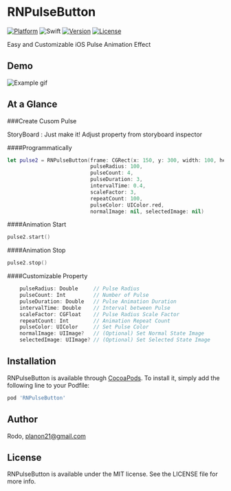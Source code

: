 # RNPulseButton

[![Platform](https://img.shields.io/cocoapods/p/RNPulseButton.svg?style=flat)](http://cocoapods.org/pods/RNPulseButton)
![Swift](https://img.shields.io/badge/Swift-4.0-orange.svg)
[![Version](https://img.shields.io/cocoapods/v/RNPulseButton.svg?style=flat)](http://cocoapods.org/pods/RNPulseButton)
[![License](https://img.shields.io/cocoapods/l/RNPulseButton.svg?style=flat)](http://cocoapods.org/pods/RNPulseButton)

Easy and Customizable iOS Pulse Animation Effect

## Demo

![Example gif](https://media.giphy.com/media/xUNd9Meox7k0MaSQSI/giphy.gif)

## At a Glance

###Create Cusom Pulse

StoryBoard : Just make it! Adjust property from storyboard inspector

####Programmatically
``` swift
let pulse2 = RNPulseButton(frame: CGRect(x: 150, y: 300, width: 100, height: 100),
                           pulseRadius: 100,
                           pulseCount: 4,
                           pulseDuration: 3,
                           intervalTime: 0.4,
                           scaleFactor: 3,
                           repeatCount: 100,
                           pulseColor: UIColor.red,
                           normalImage: nil, selectedImage: nil)
```

####Animation Start

```swift
pulse2.start()
```

####Animation Stop

```swift
pulse2.stop()
```

####Customizable Property
```swift
    pulseRadius: Double     // Pulse Radius
    pulseCount: Int         // Number of Pulse
    pulseDuration: Double   // Pulse Animation Duration
    intervalTime: Double    // Interval between Pulse
    scaleFactor: CGFloat    // Pulse Radius Scale Factor
    repeatCount: Int        // Animation Repeat Count
    pulseColor: UIColor     // Set Pulse Color
    normalImage: UIImage?   // (Optional) Set Normal State Image
    selectedImage: UIImage? // (Optional) Set Selected State Image
```
## Installation

RNPulseButton is available through [CocoaPods](http://cocoapods.org). To install
it, simply add the following line to your Podfile:

```ruby
pod 'RNPulseButton'
```

## Author

Rodo, planon21@gmail.com

## License

RNPulseButton is available under the MIT license. See the LICENSE file for more info.
